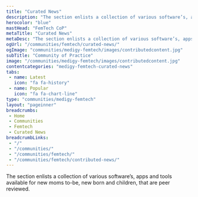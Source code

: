 ```yaml
---
title: "Curated News"
description: "The section enlists a collection of various software’s, apps and tools available for new moms to-be, new born and children, that are peer reviewed."
herocolor: "blue"
mastHead: "FemTech CoP"
metaTitle: "Curated News"
metaDesc: "The section enlists a collection of various software’s, apps and tools available for new moms to-be, new born and children, that are peer reviewed."
ogUrl: "/communities/femtech/curated-news/"
ogImage: "communities/medigy-femtech/images/contributedcontent.jpg"
subTitle: "Community of Practice"
image: "/communities/medigy-femtech/images/contributedcontent.jpg"
contentcategories: "medigy-femtech-curated-news"
tabs:
 - name: Latest
   icon: "fa fa-history"
 - name: Popular
   icon: "fa fa-chart-line"
type: "communities/medigy-femtech"
layout: "pageinner"
breadcrumbs:
 - Home
 - Communities
 - Femtech
 - Curated News
breadcrumbLinks:
 - "/"
 - "/communities/"
 - "/communities/femtech/"
 - "/communities/femtech/contributed-news/"
---
```

The section enlists a collection of various software’s, apps and tools available for new moms to-be, new born and children, that are peer reviewed.